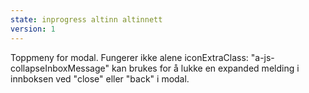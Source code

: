 ```yaml
---
state: inprogress altinn altinnett
version: 1
---
```


Toppmeny for modal. Fungerer ikke alene
iconExtraClass: "a-js-collapseInboxMessage" kan brukes for å lukke en expanded melding i innboksen ved "close" eller "back" i modal.